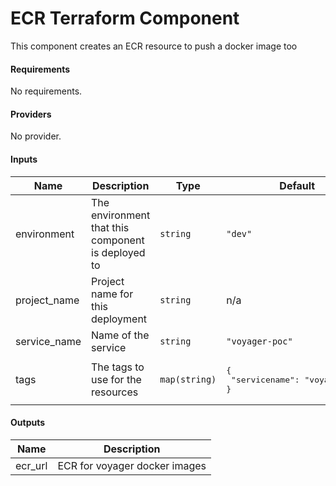 # ECR Terraform Component

This component creates an ECR resource to push a docker image too

#### Requirements

No requirements.

#### Providers

No provider.

#### Inputs

| Name | Description | Type | Default |
|------|-------------|------|---------|
| environment | The environment that this component is deployed to | `string` | `"dev"` |
| project\_name | Project name for this deployment | `string` | n/a |
| service\_name | Name of the service | `string` | `"voyager-poc"` |
| tags | The tags to use for the resources | `map(string)` | <pre>{<br>  "servicename": "voyager-poc"<br>}</pre> |

#### Outputs

| Name | Description |
|------|-------------|
| ecr\_url | ECR for voyager docker images |

